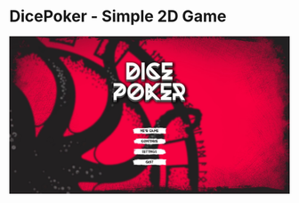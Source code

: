 # DicePoker - Simple 2D Game

![My Image](https://github.com/Angir777/DicePoker/blob/main/screens/dicepoker_screen01.jpg)


